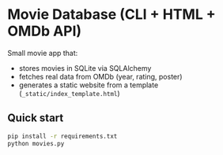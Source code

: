 # Movie Database (CLI + HTML + OMDb API)

Small movie app that:
- stores movies in SQLite via SQLAlchemy
- fetches real data from OMDb (year, rating, poster)
- generates a static website from a template (`_static/index_template.html`)

## Quick start

```bash
pip install -r requirements.txt
python movies.py
